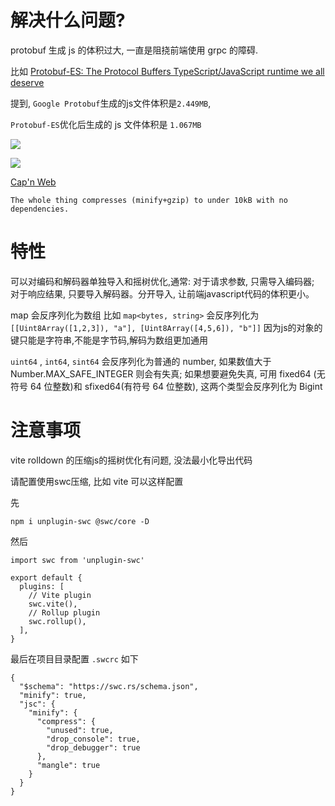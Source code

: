 # 解决什么问题?

protobuf 生成 js 的体积过大, 一直是阻挠前端使用 grpc 的障碍.

比如 [Protobuf-ES: The Protocol Buffers TypeScript/JavaScript runtime we all deserve
](https://buf.build/blog/protobuf-es-the-protocol-buffers-typescript-javascript-runtime-we-all-deserve)

提到, `Google Protobuf`生成的js文件体积是`2.449MB`,

`Protobuf-ES`优化后生成的 js 文件体积是 `1.067MB`

![](https://cdn.prod.website-files.com/6723e92f5d187330e4da8144/6747d26a4287b656e5d4aa61_pre-migration-2Z3PKPZG.png)

![](https://cdn.prod.website-files.com/6723e92f5d187330e4da8144/6747d26a68e9755d6d496161_post-migration-with-dts-RRRZUEYZ.png)

[Cap'n Web](https://github.com/cloudflare/capnweb)
```
The whole thing compresses (minify+gzip) to under 10kB with no dependencies.
```

# 特性

可以对编码和解码器单独导入和摇树优化,通常: 对于请求参数, 只需导入编码器; 对于响应结果, 只要导入解码器。分开导入, 让前端javascript代码的体积更小。

map 会反序列化为数组
比如 `map<bytes, string>`
会反序列化为 `[[Uint8Array([1,2,3]), "a"], [Uint8Array([4,5,6]), "b"]]`
因为js的对象的键只能是字符串,不能是字节码,解码为数组更加通用

`uint64` , `int64`, `sint64` 会反序列化为普通的 number, 如果数值大于 Number.MAX_SAFE_INTEGER 则会有失真; 如果想要避免失真, 可用 fixed64 (无符号 64 位整数)和 sfixed64(有符号 64 位整数), 这两个类型会反序列化为 Bigint

# 注意事项

vite rolldown 的压缩js的摇树优化有问题, 没法最小化导出代码

请配置使用swc压缩, 比如 vite 可以这样配置

先
```
npm i unplugin-swc @swc/core -D
```

然后

```
import swc from 'unplugin-swc'

export default {
  plugins: [
    // Vite plugin
    swc.vite(),
    // Rollup plugin
    swc.rollup(),
  ],
}
```

最后在项目目录配置 `.swcrc` 如下

```
{
  "$schema": "https://swc.rs/schema.json",
  "minify": true,
  "jsc": {
    "minify": {
      "compress": {
        "unused": true,
        "drop_console": true,
        "drop_debugger": true
      },
      "mangle": true
    }
  }
}
```
